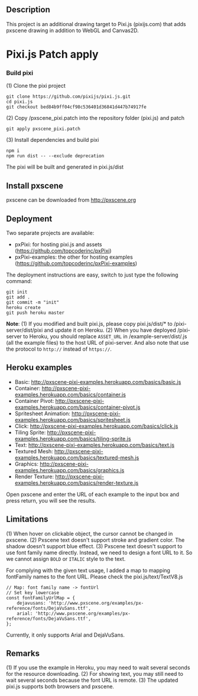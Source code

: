## Description

This project is an additional drawing target to Pixi.js (pixijs.com) that adds pxscene drawing in addition to WebGL and Canvas2D.


Pixi.js Patch apply
==============
### Build pixi

(1) Clone the pixi project
```
git clone https://github.com/pixijs/pixi.js.git
cd pixi.js
git checkout bed84b9ff04cf98c536401d36841d447b74917fe
```

(2) Copy /pxscene_pixi.patch into the repository folder (pixi.js) and patch
```
git apply pxscene_pixi.patch
```

(3) Install dependencies and build pixi
```
npm i
npm run dist -- --exclude deprecation
```

The pixi will be built and generated in pixi.js/dist

## Install pxscene

pxscene can be downloaded from http://pxscene.org

## Deployment

Two separate projects are available:
-  pxPixi: for hosting pixi.js and assets (https://github.com/topcoderinc/pxPixi)
-  pxPixi-examples: the other for hosting examples (https://github.com/topcoderinc/pxPixi-examples)

The deployment instructions are easy, switch to just type the following command:
```
git init
git add .
git commit -m "init"
heroku create
git push heroku master
```

**Note**:
(1) If you modified and built pixi.js, please copy pixi.js/dist/* to /pixi-server/dist/pixi and update it on Heroku.
(2) When you have deployed <submission>/pixi-server to Heroku, you should replace `ASSET_URL` in /example-server/dist/.js (all the example files) to the host URL of pixi-server. And also note that use the protocol to `http://` instead of `https://`.

## Heroku examples

- Basic: http://pxscene-pixi-examples.herokuapp.com/basics/basic.js
- Container: http://pxscene-pixi-examples.herokuapp.com/basics/container.js
- Container Pivot: http://pxscene-pixi-examples.herokuapp.com/basics/container-pivot.js
- Spritesheet Animation: http://pxscene-pixi-examples.herokuapp.com/basics/spritesheet.js
- Click: http://pxscene-pixi-examples.herokuapp.com/basics/click.js
- Tiling Sprite: http://pxscene-pixi-examples.herokuapp.com/basics/tiling-sprite.js
- Text: http://pxscene-pixi-examples.herokuapp.com/basics/text.js
- Textured Mesh: http://pxscene-pixi-examples.herokuapp.com/basics/textured-mesh.js
- Graphics: http://pxscene-pixi-examples.herokuapp.com/basics/graphics.js
- Render Texture: http://pxscene-pixi-examples.herokuapp.com/basics/render-texture.js

Open pxscene and enter the URL of each example to the input box and press return, you will see the results.

## Limitations

(1) When hover on clickable object, the cursor cannot be changed in pxscene.
(2) Pxscene text doesn't support stroke and gradient color. The shadow doesn't support blue effect.
(3) Pxscene text doesn't support to use font family name directly. Instead, we need to design a font URL to it. So we cannot assign `BOLD` or `ITALIC` style to the text.

For complying with the given text usage, I added a map to mapping fontFamily names to the font URL. Please check the pixi.js/text/TextV8.js

```
// Map: font family name -> fontUrl
// Set key lowercase
const fontFamilyUrlMap = {
    dejavusans: 'http://www.pxscene.org/examples/px-reference/fonts/DejaVuSans.ttf',
    arial: 'http://www.pxscene.org/examples/px-reference/fonts/DejaVuSans.ttf',
};
```
Currently, it only supports Arial and DejaVuSans.


## Remarks
(1) If you use the example in Heroku, you may need to wait several seconds for the resource downloading.
(2) For showing text, you may still need to wait several seconds because the font URL is remote.
(3) The updated pixi.js supports both browsers and pxscene.
